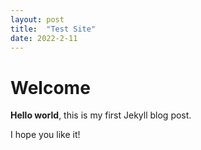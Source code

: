 ```yaml
---
layout: post
title:  "Test Site"
date: 2022-2-11
---
```


# Welcome

**Hello world**, this is my first Jekyll blog post.

I hope you like it!